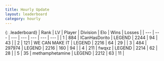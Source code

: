 ```yaml
---
title: Hourly Update
layout: leaderboard
category: hourly
---
```


{: .leaderboard}
| Rank | LV | Player | Division | Elo | Wins | Losses |
| --- | --- | --- | --- | --- | --- | --- |
| <span data-change="0">1</span> | 884 | <span title="ID: 415713">ICanHasDorito</span> | LEGEND | <span data-change="0">2244</span> | <span data-change="0">94</span> | <span data-change="0">43</span> |
| <span data-change="0">2</span> | 121 | <span title="ID: 745795">WE CAN MAKE IT</span> | LEGEND | <span data-change="0">2216</span> | <span data-change="0">64</span> | <span data-change="0">29</span> |
| <span data-change="4">3</span> | 484 | <span title="ID: 544038">297974</span> | LEGEND | <span data-change="9">2216</span> | <span data-change="1">160</span> | <span data-change="0">94</span> |
| <span data-change="-1">4</span> | 211 | <span title="ID: 742416">fwqxz</span> | LEGEND | <span data-change="0">2214</span> | <span data-change="0">62</span> | <span data-change="0">28</span> |
| <span data-change="-1">5</span> | 35 | <span title="ID: 752586">methamphetamine</span> | LEGEND | <span data-change="0">2212</span> | <span data-change="0">63</span> | <span data-change="0">11</span> |